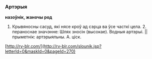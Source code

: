 ### Артэрыя
**назоўнік, жаночы род**

1. Крывяносны сасуд, які нясе кроў ад сэрца ва ўсе часткі цела. 2. пераноснае значэнне: Шлях зносін (высокае). Водныя артэрыі. || прыметнік: артэрыяльны. А. ціск.

<a rel="author">[http://rv-blr.com/](http://rv-blr.com/slounik.jsp?letterId=0&maskId=0&pageId=270)</a>
